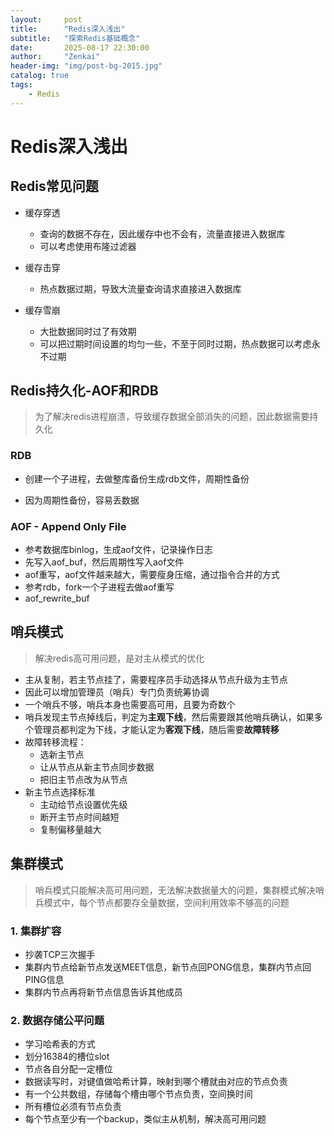 ```yaml
---
layout:     post
title:      "Redis深入浅出"
subtitle:   "探索Redis基础概念"
date:       2025-08-17 22:30:00
author:     "Zenkai"
header-img: "img/post-bg-2015.jpg"
catalog: true
tags:
    - Redis
---
```

# Redis深入浅出

## Redis常见问题

- 缓存穿透
  - 查询的数据不存在，因此缓存中也不会有，流量直接进入数据库
  - 可以考虑使用布隆过滤器

- 缓存击穿
  - 热点数据过期，导致大流量查询请求直接进入数据库
- 缓存雪崩
  - 大批数据同时过了有效期
  - 可以把过期时间设置的均匀一些，不至于同时过期，热点数据可以考虑永不过期

## Redis持久化-AOF和RDB

> 为了解决redis进程崩溃，导致缓存数据全部消失的问题，因此数据需要持久化

### RDB

- 创建一个子进程，去做整库备份生成rdb文件，周期性备份

- 因为周期性备份，容易丢数据

### AOF - Append Only File

- 参考数据库binlog，生成aof文件，记录操作日志
- 先写入aof_buf，然后周期性写入aof文件
- aof重写，aof文件越来越大，需要瘦身压缩，通过指令合并的方式
- 参考rdb，fork一个子进程去做aof重写
- aof_rewrite_buf

## 哨兵模式

> 解决redis高可用问题，是对主从模式的优化

- 主从复制，若主节点挂了，需要程序员手动选择从节点升级为主节点
- 因此可以增加管理员（哨兵）专门负责统筹协调
- 一个哨兵不够，哨兵本身也需要高可用，且要为奇数个
- 哨兵发现主节点掉线后，判定为**主观下线**，然后需要跟其他哨兵确认，如果多个管理员都判定为下线，才能认定为**客观下线**，随后需要**故障转移**
- 故障转移流程：
  - 选新主节点
  - 让从节点从新主节点同步数据
  - 把旧主节点改为从节点
- 新主节点选择标准
  - 主动给节点设置优先级
  - 断开主节点时间越短
  - 复制偏移量越大

## 集群模式

> 哨兵模式只能解决高可用问题，无法解决数据量大的问题，集群模式解决哨兵模式中，每个节点都要存全量数据，空间利用效率不够高的问题

### 1. 集群扩容

- 抄袭TCP三次握手
- 集群内节点给新节点发送MEET信息，新节点回PONG信息，集群内节点回PING信息
- 集群内节点再将新节点信息告诉其他成员

### 2. 数据存储公平问题

- 学习哈希表的方式
- 划分16384的槽位slot
- 节点各自分配一定槽位
- 数据读写时，对键值做哈希计算，映射到哪个槽就由对应的节点负责
- 有一个公共数组，存储每个槽由哪个节点负责，空间换时间
- 所有槽位必须有节点负责
- 每个节点至少有一个backup，类似主从机制，解决高可用问题

 